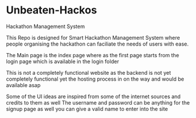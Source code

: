 # Unbeaten-Hackos
Hackathon Management System

This Repo is designed for Smart Hackathon Management System where people organising the hackathon can faciliate the needs of users with ease.

The Main page is the index page where as the first page starts from the login page which is available in the login folder


This is not a completely functional website as the backend is not yet completely functional yet the hosting process in on the way and would be available asap

Some of the UI ideas are inspired from some of the internet sources and credits to them as well 
The username and password can be anything 
for the signup page as well you can give a valid name to enter into the site
